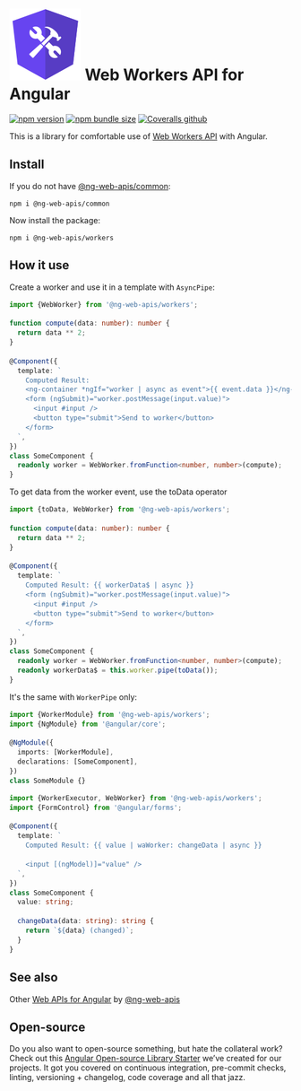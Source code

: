 # ![ng-web-apis logo](https://raw.githubusercontent.com/Tinkoff/ng-web-apis/main/libs/workers/logo.svg) Web Workers API for Angular

[![npm version](https://img.shields.io/npm/v/@ng-web-apis/workers.svg)](https://npmjs.com/package/@ng-web-apis/workers)
[![npm bundle size](https://img.shields.io/bundlephobia/minzip/@ng-web-apis/workers)](https://bundlephobia.com/result?p=@ng-web-apis/workers)
[![Coveralls github](https://img.shields.io/coveralls/github/ng-web-apis/workers)](https://coveralls.io/github/ng-web-apis/workers?branch=master)

This is a library for comfortable use of
[Web Workers API](https://developer.mozilla.org/en-US/docs/Web/API/Web_Workers_API) with Angular.

## Install

If you do not have [@ng-web-apis/common](https://github.com/tinkoff/ng-web-apis/tree/main/libs/common):

```
npm i @ng-web-apis/common
```

Now install the package:

```
npm i @ng-web-apis/workers
```

## How it use

Create a worker and use it in a template with `AsyncPipe`:

```typescript
import {WebWorker} from '@ng-web-apis/workers';

function compute(data: number): number {
  return data ** 2;
}

@Component({
  template: `
    Computed Result:
    <ng-container *ngIf="worker | async as event">{{ event.data }}</ng-container>
    <form (ngSubmit)="worker.postMessage(input.value)">
      <input #input />
      <button type="submit">Send to worker</button>
    </form>
  `,
})
class SomeComponent {
  readonly worker = WebWorker.fromFunction<number, number>(compute);
}
```

To get data from the worker event, use the toData operator

```typescript
import {toData, WebWorker} from '@ng-web-apis/workers';

function compute(data: number): number {
  return data ** 2;
}

@Component({
  template: `
    Computed Result: {{ workerData$ | async }}
    <form (ngSubmit)="worker.postMessage(input.value)">
      <input #input />
      <button type="submit">Send to worker</button>
    </form>
  `,
})
class SomeComponent {
  readonly worker = WebWorker.fromFunction<number, number>(compute);
  readonly workerData$ = this.worker.pipe(toData());
}
```

It's the same with `WorkerPipe` only:

```typescript
import {WorkerModule} from '@ng-web-apis/workers';
import {NgModule} from '@angular/core';

@NgModule({
  imports: [WorkerModule],
  declarations: [SomeComponent],
})
class SomeModule {}
```

```typescript
import {WorkerExecutor, WebWorker} from '@ng-web-apis/workers';
import {FormControl} from '@angular/forms';

@Component({
  template: `
    Computed Result: {{ value | waWorker: changeData | async }}

    <input [(ngModel)]="value" />
  `,
})
class SomeComponent {
  value: string;

  changeData(data: string): string {
    return `${data} (changed)`;
  }
}
```

## See also

Other [Web APIs for Angular](https://tinkoff.github.io/ng-web-apis/) by
[@ng-web-apis](https://github.com/tinkoff/ng-web-apis)

## Open-source

Do you also want to open-source something, but hate the collateral work? Check out this
[Angular Open-source Library Starter](https://github.com/TinkoffCreditSystems/angular-open-source-starter) we’ve created
for our projects. It got you covered on continuous integration, pre-commit checks, linting, versioning + changelog, code
coverage and all that jazz.
